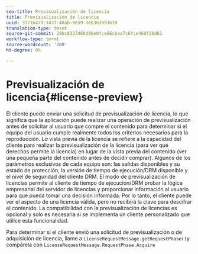 ```yaml
---
seo-title: Previsualización de licencia
title: Previsualización de licencia
uuid: 3171647d-1437-48ab-9659-3eb363993618
translation-type: tm+mt
source-git-commit: 29bc8323460d9be0fce66cbea7c6fce46df20d61
workflow-type: tm+mt
source-wordcount: '200'
ht-degree: 0%

---
```



# Previsualización de licencia{#license-preview}

El cliente puede enviar una solicitud de previsualización de licencia, lo que significa que la aplicación puede realizar una operación de previsualización antes de solicitar al usuario que compre el contenido para determinar si el equipo del usuario cumple realmente todos los criterios necesarios para la reproducción. *La* vista previa de la licencia se refiere a la capacidad del cliente para realizar la previsualización de la licencia (para ver qué derechos permite la licencia) en lugar de la vista previa del contenido (ver una pequeña parte del contenido antes de decidir comprar). Algunos de los parámetros exclusivos de cada equipo son: las salidas disponibles y su estado de protección, la versión de tiempo de ejecución/DRM disponible y el nivel de seguridad del cliente DRM. El modo de previsualización de licencias permite al cliente de tiempo de ejecución/DRM probar la lógica empresarial del servidor de licencias y proporcionar información al usuario para que pueda tomar una decisión informada. Por lo tanto, el cliente puede ver el aspecto de una licencia válida, pero no recibirá la clave para descifrar el contenido. La compatibilidad con la previsualización de licencias es opcional y solo es necesaria si se implementa un cliente personalizado que utilice esta funcionalidad.

Para determinar si el cliente envió una solicitud de previsualización o de adquisición de licencia, llame a `LicenseRequestMessage.getRequestPhase()`y compárela con `LicenseRequestMessage.RequestPhase.Acquire`

